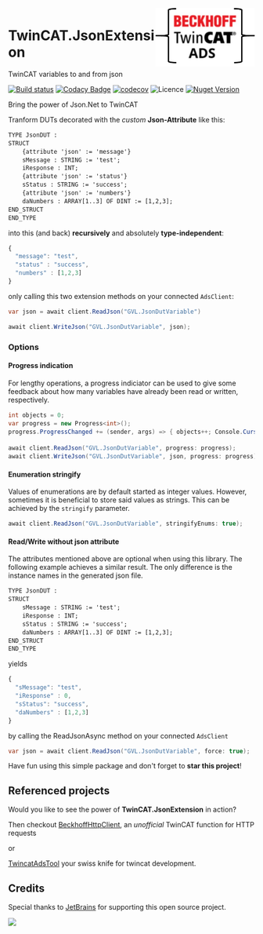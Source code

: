 <img align="right" height="120" src="https://raw.githubusercontent.com/fbarresi/TwinCAT.JsonExtension/master/doc/images/logo.jpg">

# TwinCAT.JsonExtension
TwinCAT variables to and from json 

[![Build status](https://ci.appveyor.com/api/projects/status/4ggo35buwmno05u2/branch/master?svg=true)](https://ci.appveyor.com/project/fbarresi/twincat-jsonextension/branch/master)
[![Codacy Badge](https://api.codacy.com/project/badge/Grade/6286aa6bb6f2402fa4f7553d749a5a8a)](https://www.codacy.com/manual/fbarresi/TwinCAT.JsonExtension?utm_source=github.com&amp;utm_medium=referral&amp;utm_content=fbarresi/TwinCAT.JsonExtension&amp;utm_campaign=Badge_Grade)
[![codecov](https://codecov.io/gh/fbarresi/TwinCAT.JsonExtension/branch/master/graph/badge.svg)](https://codecov.io/gh/fbarresi/TwinCAT.JsonExtension)
![Licence](https://img.shields.io/github/license/fbarresi/twincat.jsonextension.svg)
[![Nuget Version](https://img.shields.io/nuget/v/TwinCAT.JsonExtension.svg)](https://www.nuget.org/packages/TwinCAT.JsonExtension/)

Bring the power of Json.Net to TwinCAT

Tranform DUTs decorated with the _custom_ **Json-Attribute** like this:

```reStructuredText
TYPE JsonDUT :
STRUCT
	{attribute 'json' := 'message'}
	sMessage : STRING := 'test';
	iResponse : INT;
	{attribute 'json' := 'status'}
	sStatus : STRING := 'success';
	{attribute 'json' := 'numbers'}
	daNumbers : ARRAY[1..3] OF DINT := [1,2,3];
END_STRUCT
END_TYPE
```

into this (and back) **recursively** and absolutely **type-independent**:

```javascript
{
  "message": "test",
  "status" : "success",
  "numbers" : [1,2,3]
}
```

only calling this two extension methods on your connected `AdsClient`:
```csharp
var json = await client.ReadJson("GVL.JsonDutVariable")
```

```csharp
await client.WriteJson("GVL.JsonDutVariable", json);
```

### Options
#### Progress indication
For lengthy operations, a progress indiciator can be used to give some feedback about how many variables have already been read or written, respectively.

```csharp
int objects = 0;
var progress = new Progress<int>();
progress.ProgressChanged += (sender, args) => { objects++; Console.CursorLeft = 0; Console.Write(objects); };

await client.ReadJson("GVL.JsonDutVariable", progress: progress);
await client.WriteJson("GVL.JsonDutVariable", json, progress: progress);
```

#### Enumeration stringify
Values of enumerations are by default started as integer values. However, sometimes it is beneficial to store said values as strings. This can be achieved by
the `stringify` parameter.

```csharp
await client.ReadJson("GVL.JsonDutVariable", stringifyEnums: true);
```


#### Read/Write without json attribute
The attributes mentioned above are optional when using this library. The following example achieves a similar result. The only difference
is the instance names in the generated json file.

```reStructuredText
TYPE JsonDUT :
STRUCT
	sMessage : STRING := 'test';
	iResponse : INT;
	sStatus : STRING := 'success';
	daNumbers : ARRAY[1..3] OF DINT := [1,2,3];
END_STRUCT
END_TYPE
```
yields

```javascript
{
  "sMessage": "test",
  "iResponse" : 0,
  "sStatus": "success",
  "daNumbers" : [1,2,3]
}
```

by calling the ReadJsonAsync method on your connected `AdsClient`
```csharp
var json = await client.ReadJson("GVL.JsonDutVariable", force: true);
```

Have fun using this simple package and don't forget to **star this project**!

## Referenced projects

Would you like to see the power of **TwinCAT.JsonExtension** in action?

Then checkout [BeckhoffHttpClient](https://github.com/fbarresi/BeckhoffHttpClient), an _unofficial_ TwinCAT function for HTTP requests

or

[TwincatAdsTool](https://github.com/fbarresi/TwincatAdsTool) your swiss knife for twincat development.

## Credits

Special thanks to [JetBrains](https://www.jetbrains.com/?from=TwinCAT.JsonExtension) for supporting this open source project.

<a href="https://www.jetbrains.com/?from=TwinCAT.JsonExtension"><img height="200" src="https://www.jetbrains.com/company/brand/img/jetbrains_logo.png"></a>
